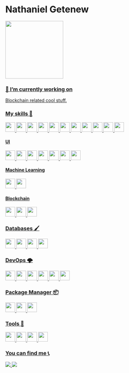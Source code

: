 
# Nathaniel Getenew

 <div>
  <a href="https://github.com/Garinmckayl">
  <img height="180em" src="https://github-readme-stats.vercel.app/api?username=Garinmckayl&show_icons=true&theme=dracula&include_all_commits=true&count_private=true"/>

### 🔭 I’m currently working on
 <p>
Blockchain related cool stuff.
</p>

    
### My skills 🚀

<p>
   <img src="https://img.shields.io/badge/python-3670A0?style=for-the-badge&logo=python&logoColor=ffdd54" height="30"/>
   <img src="https://img.shields.io/badge/django-%23092E20.svg?style=for-the-badge&logo=django&logoColor=white" height="30"/>
     <img src="https://img.shields.io/badge/DJANGO-REST-ff1709?style=for-the-badge&logo=django&logoColor=white&color=ff1709&labelColor=gray" height="30"/>
   <img src="https://img.shields.io/badge/react-%2320232a.svg?style=for-the-badge&logo=react&logoColor=%2361DAFB" height="30"/>
    <img src="https://img.shields.io/badge/redux-%23593d88.svg?style=for-the-badge&logo=redux&logoColor=white" height="30"/>
   <img src="https://img.shields.io/badge/Next-black?style=for-the-badge&logo=next.js&logoColor=white" height="30"/>
  <img src="https://img.shields.io/badge/node.js-6DA55F?style=for-the-badge&logo=node.js&logoColor=white" height="30"/>
  <img src="https://img.shields.io/badge/express.js-%23404d59.svg?style=for-the-badge&logo=express&logoColor=%2361DAFB" height="30"/>
   <img src="https://img.shields.io/badge/PHP-02569B?style=for-the-badge&logo=php&logoColor=white" height="30"/>
  <img src="https://img.shields.io/badge/WordPress-%23117AC9.svg?style=for-the-badge&logo=WordPress&logoColor=white" height="30"/>
   <img src="https://img.shields.io/badge/laravel-E34F26?style=for-the-badge&logo=laravel&logoColor=white" height="30"/>

</p>

#### UI
    
 <p>
  <img src="https://img.shields.io/badge/css3-%231572B6.svg?style=for-the-badge&logo=css3&logoColor=white" height="30"/>
  <img src="https://img.shields.io/badge/styled--components-DB7093?style=for-the-badge&logo=styled-components&logoColor=white" height="30"/>
   <img src="https://img.shields.io/badge/bootstrap-563d7c?style=for-the-badge&logo=bootstrap&logoColor=white" height="30"/>
   <img src="https://img.shields.io/badge/materialui-%230081CB.svg?style=for-the-badge&logo=material-ui&logoColor=white" height="30"/>
   <img src="https://img.shields.io/badge/-AntDesign-%230170FE?style=for-the-badge&logo=ant-design&logoColor=white" height="30"/>
   <img src="https://img.shields.io/badge/figma-%23F24E1E.svg?style=for-the-badge&logo=figma&logoColor=white" height="30"/>
   <img src="https://img.shields.io/badge/Canva-%2300C4CC.svg?style=for-the-badge&logo=Canva&logoColor=white" height="30"/>
</p>
    
#### Machine Learning
<p>
   <img src="https://img.shields.io/badge/TensorFlow-%23FF6F00.svg?style=for-the-badge&logo=TensorFlow&logoColor=white" height="30"/>
  <img src="https://img.shields.io/badge/numpy-%23013243.svg?style=for-the-badge&logo=numpy&logoColor=white" height="30"/>
</p>
    
#### Blockchain
<p>
   <img src="https://img.shields.io/badge/Solidity-%23363636.svg?style=for-the-badge&logo=solidity&logoColor=white" height="30"/>
  <img src="https://img.shields.io/badge/Ethereum-3C3C3D?style=for-the-badge&logo=Ethereum&logoColor=white" height="30"/>
   <img src="https://img.shields.io/badge/Chainlink-375BD2?style=for-the-badge&logo=Chainlink&logoColor=white" height="30"/>
</p>



    
    
### Databases 🖌️

<p>
<img src="https://img.shields.io/badge/-MySQL-F29111?style=for-the-badge&logo=mysql&logoColor=white" height="30"/>
<img src="https://img.shields.io/badge/Mongodb-003545?style=for-the-badge&logo=mongodb&logoColor=green" height="30"/>
<img src="https://img.shields.io/badge/PostgreSQL-003545?style=for-the-badge&logo=postgresql&logoColor=white" height="30"/>
<img src="https://img.shields.io/badge/redis-%23DD0031.svg?style=for-the-badge&logo=redis&logoColor=white" height="30"/>
</p>

    
### DevOps 🌩

<p>
<img src="https://img.shields.io/badge/GitLabCI-%23181717.svg?style=for-the-badge&logo=gitlab&logoColor=white" height="30"/>
<img src="https://img.shields.io/badge/apache-%23D42029.svg?style=for-the-badge&logo=apache&logoColor=white" height="30"/>
<img src="https://img.shields.io/badge/nginx-%23009639.svg?style=for-the-badge&logo=nginx&logoColor=white" height="30"/>
<img src="https://img.shields.io/badge/Docker-2CA5E0?style=for-the-badge&logo=docker&logoColor=white" height="30"/>
<img src="https://img.shields.io/badge/kubernetes-%23326ce5.svg?style=for-the-badge&logo=kubernetes&logoColor=white" height="30"/>
<img src="https://img.shields.io/badge/terraform-%235835CC.svg?style=for-the-badge&logo=terraform&logoColor=white" height="30"/>
</p>
    
### Package Manager 📦
<p>
    <img src="https://img.shields.io/badge/yarn-%232C8EBB.svg?style=for-the-badge&logo=yarn&logoColor=white" height="30"/>
    <img src="https://img.shields.io/badge/NPM-%23000000.svg?style=for-the-badge&logo=npm&logoColor=white" height="30"/>
    <img src="https://img.shields.io/badge/Composer-885630?style=for-the-badge&logo=yarn&logoColor=white" height="30"/>
</p>

### Tools 🧰
<p>
  <img src="https://img.shields.io/badge/git-%23F05033.svg?style=for-the-badge&logo=git&logoColor=white" height="30"/>
  <img src="https://img.shields.io/badge/github-%23121011.svg?style=for-the-badge&logo=github&logoColor=white" height="30"/>
  <img src="https://img.shields.io/badge/sublime_text-%23575757.svg?style=for-the-badge&logo=sublime-text&logoColor=important" height="30"/>
  <img src="https://img.shields.io/badge/Visual%20Studio%20Code-0078d7.svg?style=for-the-badge&logo=visual-studio-code&logoColor=white" height="30"/>

</p>




### You can find me 📞

<p>
<a href="mailto:natnael.getenew@addissoftware.com" alt="E-mail" target="_blank">
    <img src="https://img.shields.io/badge/Gmail-D14836?style=for-the-badge&logo=gmail&logoColor=white" />
</a>
<a href="https://www.linkedin.com/in/natnaelgetenew/" alt="LinkedIn" target="_blank">
    <img src="https://img.shields.io/badge/-LinkedIn-blue?style=for-the-badge&logo=Linkedin&logoColor=white" />
</a>

<!-- <a href="https://dev.to/" alt="Dev.To" target="_blank">
    <img src="https://img.shields.io/badge/dev.to-black?style=for-the-badge&logo=dev.to&logoColor=logoColor=white" />
</a> -->
</p>
